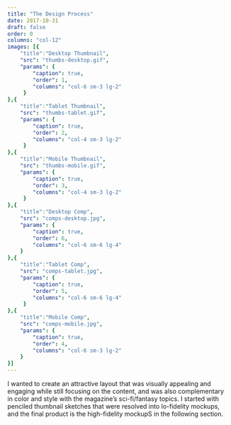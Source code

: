 ```yaml
---
title: "The Design Process"
date: 2017-10-31
draft: false
order: 0
columns: "col-12"
images: [{
    "title":"Desktop Thumbnail",
    "src": "thumbs-desktop.gif",
    "params": {
        "caption": true,
        "order": 1,
        "columns": "col-6 sm-3 lg-2"
     }
},{
    "title":"Tablet Thumbnail",
    "src": "thumbs-tablet.gif",
    "params": {
        "caption": true,
        "order": 2,
        "columns": "col-4 sm-3 lg-2"
     }
},{
    "title":"Mobile Thumbnail",
    "src": "thumbs-mobile.gif",
    "params": {
        "caption": true,
        "order": 3,
        "columns": "col-4 sm-3 lg-2"
     }
},{
    "title":"Desktop Comp",
    "src": "comps-desktop.jpg",
    "params": { 
        "caption": true,
        "order": 6,
        "columns": "col-6 sm-6 lg-4"
    }
},{
    "title":"Tablet Comp",
    "src": "comps-tablet.jpg",
    "params": {
        "caption": true,
        "order": 5,
        "columns": "col-6 sm-6 lg-4"
     }
},{
    "title":"Mobile Comp",
    "src": "comps-mobile.jpg",
    "params": { 
        "caption": true,
        "order": 4,
        "columns": "col-6 sm-3 lg-2"
    }
}]
---
```

I wanted to create an attractive layout that was visually appealing and engaging while still focusing on the content, and was also complementary in color and style with the magazine’s sci-fi/fantasy topics.
I started with penciled thumbnail sketches that were resolved into lo-fidelity mockups, and the final product is the high-fidelity mockupS in the following section.